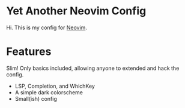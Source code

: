 # Yet Another Neovim Config

Hi. This is my config for [Neovim](http://neovim.io).

# Features

Slim! Only basics included, allowing anyone to extended and hack the config.

* LSP, Completion, and WhichKey
* A simple dark colorscheme
* Small(ish) config

